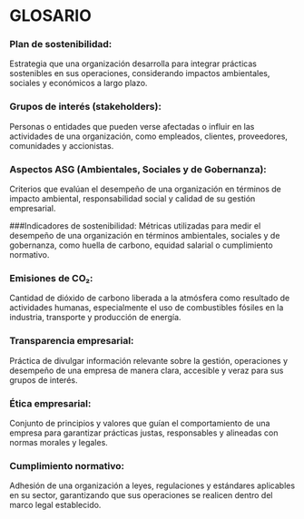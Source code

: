 # GLOSARIO

### Plan de sostenibilidad: 
Estrategia que una organización desarrolla para integrar prácticas sostenibles en sus operaciones, considerando impactos ambientales, sociales y económicos a largo plazo.

### Grupos de interés (stakeholders): 
Personas o entidades que pueden verse afectadas o influir en las actividades de una organización, como empleados, clientes, proveedores, comunidades y accionistas.

### Aspectos ASG (Ambientales, Sociales y de Gobernanza): 
Criterios que evalúan el desempeño de una organización en términos de impacto ambiental, responsabilidad social y calidad de su gestión empresarial.

###Indicadores de sostenibilidad: 
Métricas utilizadas para medir el desempeño de una organización en términos ambientales, sociales y de gobernanza, como huella de carbono, equidad salarial o cumplimiento normativo.

### Emisiones de CO₂: 
Cantidad de dióxido de carbono liberada a la atmósfera como resultado de actividades humanas, especialmente el uso de combustibles fósiles en la industria, transporte y producción de energía.

### Transparencia empresarial: 
Práctica de divulgar información relevante sobre la gestión, operaciones y desempeño de una empresa de manera clara, accesible y veraz para sus grupos de interés.

### Ética empresarial: 
Conjunto de principios y valores que guían el comportamiento de una empresa para garantizar prácticas justas, responsables y alineadas con normas morales y legales.

### Cumplimiento normativo: 
Adhesión de una organización a leyes, regulaciones y estándares aplicables en su sector, garantizando que sus operaciones se realicen dentro del marco legal establecido.
